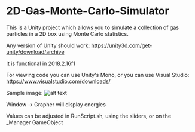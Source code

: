 # 2D-Gas-Monte-Carlo-Simulator
This is a Unity project which allows you to simulate a collection of gas particles in a 2D box using Monte Carlo statistics.

Any version of Unity should work: https://unity3d.com/get-unity/download/archive

It is functional in 2018.2.16f1

For viewing code you can use Unity's Mono, or you can use Visual Studio: https://www.visualstudio.com/downloads/

Sample image:
![alt text](https://im2.ezgif.com/tmp/ezgif-2-cd04200f1907.gif)

Window -> Grapher will display energies

Values can be adjusted in RunScript.sh, using the sliders, or on the \_Manager GameObject
